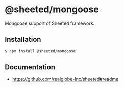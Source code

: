 # @sheeted/mongoose

Mongoose support of Sheeted framework.

## Installation

```bash
$ npm install @sheeted/mongoose
```
## Documentation

- https://github.com/realglobe-Inc/sheeted#readme
